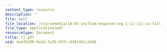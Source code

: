 ```yaml
---
content_type: resource
description: ''
file: null
file_location: /coursemedia/16-01-unified-engineering-i-ii-iii-iv-fall-2005-spring-2006/de4763989e2dfa2b55fc649146cc2dd6_t1.pdf
file_type: application/pdf
resourcetype: Document
title: t1.pdf
uid: de476398-9e2d-fa2b-55fc-649146cc2dd6
---
```

